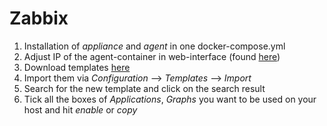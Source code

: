 # Zabbix
1. Installation of *appliance* and *agent* in one docker-compose.yml
2. Adjust IP of the agent-container in web-interface (found [here](https://techexpert.tips/zabbix/zabbix-docker-installation-ubuntu-linux/))
3. Download templates [here](https://techexpert.tips/zabbix/zabbix-docker-installation-ubuntu-linux/)
4. Import them via *Configuration* --> *Templates* --> *Import*
5. Search for the new template and click on the search result
6. Tick all the boxes of *Applications*, *Graphs* you want to be used on your host and hit *enable* or *copy*
